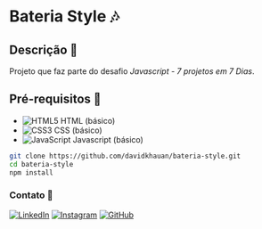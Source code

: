 # Bateria Style 🎶

## Descrição 📝
Projeto que faz parte do desafio _*Javascript - 7 projetos em 7 Dias*_.

## Pré-requisitos 🧾
- ![HTML5](https://img.shields.io/badge/HTML5-000?style=for-the-badge&logo=html5) HTML (básico)
- ![CSS3](https://img.shields.io/badge/CSS3-000?style=for-the-badge&logo=css3&logoColor=264CE4) CSS (básico)
- ![JavaScript](https://img.shields.io/badge/JavaScript-000?style=for-the-badge&logo=javascript) Javascript (básico)

```bash
git clone https://github.com/davidkhauan/bateria-style.git
cd bateria-style
npm install
``` 

### Contato 📨
[![LinkedIn](https://img.shields.io/badge/LinkedIn-000?style=for-the-badge&logo=linkedin&logoColor=0E76A8)](https://www.linkedin.com/in/david-khauan-santos-lima-13a196264/)
[![Instagram](https://img.shields.io/badge/Instagram-000?style=for-the-badge&logo=instagram)](https://www.instagram.com/david_khauan12/)
[![GitHub](https://img.shields.io/badge/GitHbt-000?style=for-the-badge&logo=github&logoColor=white)](https://github.com/davidkhauan/)
